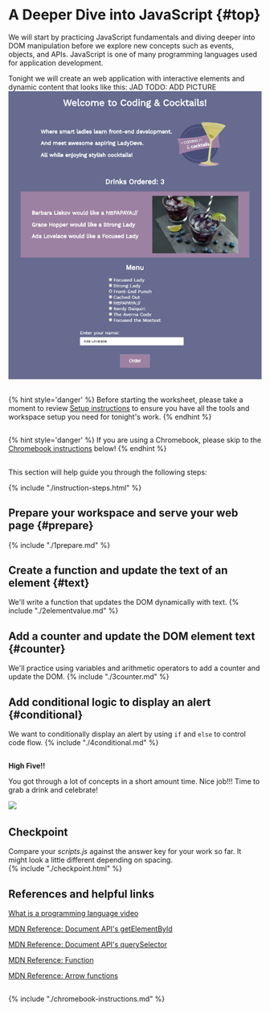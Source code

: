 # A Deeper Dive into JavaScript {#top}
We will start by practicing JavaScript fundamentals and diving deeper into DOM manipulation before we explore new concepts such as events, objects, and APIs. JavaScript is one of many programming languages used for application development.

Tonight we will create an web application with interactive elements and dynamic content that looks like this: JAD TODO: ADD PICTURE
![](images/completed.png)

<!-- trick markdown to give me a little space between these two sections of text -->
## 
{% hint style='danger' %}
Before starting the worksheet, please take a moment to review [Setup instructions](/setup) to ensure you have all the tools and workspace setup you need for tonight's work.
{% endhint %}

<!-- trick markdown to give me a little space between these two sections of text -->
## 
{% hint style='danger' %}
If you are using a Chromebook, please skip to the [Chromebook instructions](#chromebook-instructions) below!
{% endhint %}

<!-- trick markdown to give me a little space between these two sections of text -->
## 
This section will help guide you through the following steps:

{% include "./instruction-steps.html" %}


## Prepare your workspace and serve your web page {#prepare} <span class="navigate-top"><a href="#top" title="Take me to the top of page"><i class="fa fa-chevron-circle-up" aria-hidden="true"></i></a></span>
{% include "./1prepare.md" %}

## Create a function and update the text of an element {#text} <span class="navigate-top"><a href="#top" title="Take me to the top of page"><i class="fa fa-chevron-circle-up" aria-hidden="true"></i></a></span>
We'll write a function that updates the DOM dynamically with text.
{% include "./2elementvalue.md" %}

## Add a counter and update the DOM element text {#counter} <span class="navigate-top"><a href="#top" title="Take me to the top of page"><i class="fa fa-chevron-circle-up" aria-hidden="true"></i></a></span>
We'll practice using variables and arithmetic operators to add a counter and update the DOM. 
{% include "./3counter.md" %}

## Add conditional logic to display an alert {#conditional} <span class="navigate-top"><a href="#top" title="Take me to the top of page"><i class="fa fa-chevron-circle-up" aria-hidden="true"></i></a></span>
We want to conditionally display an alert by using `if` and `else` to control code flow.
{% include "./4conditional.md" %}

<!-- trick markdown to give me a little space between these two sections of text -->
## 
**High Five!!**

You got through a lot of concepts in a short amount time. Nice job!!! Time to grab a drink and celebrate!

![](https://media.giphy.com/media/CW27AW0nlp5u0/giphy.gif)

<!-- trick markdown to give me a little space between these two sections of text -->
## 

## Checkpoint <span class="navigate-top"><a href="#top" title="Take me to the top of page"><i class="fa fa-chevron-circle-up" aria-hidden="true"></i></a></span>
Compare your _scripts.js_ against the answer key for your work so far. It might look a little different depending on spacing.  
{% include "./checkpoint.html" %}


<!-- trick markdown to give me a little space between these two sections of text -->
## 
## References and helpful links <span class="navigate-top"><a href="#top" title="Take me to the top of page"><i class="fa fa-chevron-circle-up" aria-hidden="true"></i></a></span>
[What is a programming language video](https://vimeo.com/250067069)

[MDN Reference: Document API's getElementById](https://developer.mozilla.org/en-US/docs/Web/API/Document/getElementById)

[MDN Reference: Document API's querySelector](https://developer.mozilla.org/en-US/docs/Web/API/Document/querySelector)

[MDN Reference: Function](https://developer.mozilla.org/en-US/docs/Glossary/Function)

[MDN Reference: Arrow functions](https://developer.mozilla.org/en-US/docs/Web/JavaScript/Reference/Functions/Arrow_functions)

<!-- trick markdown to give me a little space between these two sections of text -->
## 

<!--sec data-title="Chromebook instructions" data-id="section1" data-show=true data-collapse=true ces-->
{% include "./chromebook-instructions.md" %}
<!--endsec-->
